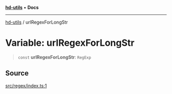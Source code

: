 [**hd-utils**](../README.md) • **Docs**

***

[hd-utils](../globals.md) / urlRegexForLongStr

# Variable: urlRegexForLongStr

> `const` **urlRegexForLongStr**: `RegExp`

## Source

[src/regex/index.ts:1](https://github.com/AhmadHddad/h-utils/blob/8e9e542f98b1a43a336ce585dc8666b21b0e894d/src/regex/index.ts#L1)
